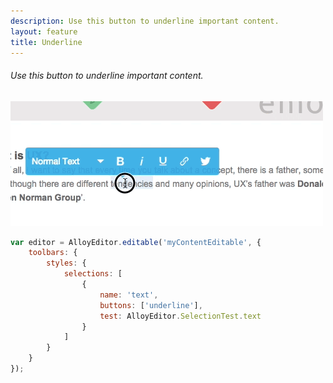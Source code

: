 ```yaml
---
description: Use this button to underline important content.
layout: feature
title: Underline
---
```

###### Use this button to underline important content.

<div class="thumbnail">
  <img class="img img-polaroid" src="/images/features/button-underline.gif"/>
</div>

```javascript
var editor = AlloyEditor.editable('myContentEditable', {
	toolbars: {
		styles: {
			selections: [
				{
					name: 'text',
					buttons: ['underline'],
					test: AlloyEditor.SelectionTest.text
				}
			]
		}
	}
});
```